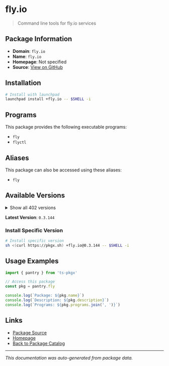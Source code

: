# fly.io

> Command line tools for fly.io services

## Package Information

- **Domain**: `fly.io`
- **Name**: `fly.io`
- **Homepage**: Not specified
- **Source**: [View on GitHub](https://github.com/pkgxdev/pantry/tree/main/projects/fly.io/package.yml)

## Installation

```bash
# Install with launchpad
launchpad install +fly.io -- $SHELL -i
```

## Programs

This package provides the following executable programs:

- `fly`
- `flyctl`

## Aliases

This package can also be accessed using these aliases:

- `fly`

## Available Versions

<details>
<summary>Show all 402 versions</summary>

- `0.3.144`, `0.3.143`, `0.3.142`, `0.3.141`, `0.3.140`
- `0.3.139`, `0.3.138`, `0.3.137`, `0.3.136`, `0.3.135`
- `0.3.134`, `0.3.132`, `0.3.131`, `0.3.130`, `0.3.129`
- `0.3.128`, `0.3.126`, `0.3.125`, `0.3.124`, `0.3.123`
- `0.3.122`, `0.3.121`, `0.3.120`, `0.3.119`, `0.3.118`
- `0.3.117`, `0.3.116`, `0.3.115`, `0.3.114`, `0.3.113`
- `0.3.112`, `0.3.110`, `0.3.108`, `0.3.107`, `0.3.106`
- `0.3.105`, `0.3.104`, `0.3.103`, `0.3.102`, `0.3.101`
- `0.3.99`, `0.3.98`, `0.3.97`, `0.3.96`, `0.3.95`
- `0.3.94`, `0.3.93`, `0.3.92`, `0.3.91`, `0.3.90`
- `0.3.89`, `0.3.87`, `0.3.86`, `0.3.85`, `0.3.84`
- `0.3.83`, `0.3.82`, `0.3.81`, `0.3.80`, `0.3.79`
- `0.3.78`, `0.3.77`, `0.3.75`, `0.3.74`, `0.3.73`
- `0.3.72`, `0.3.71`, `0.3.70`, `0.3.69`, `0.3.68`
- `0.3.67`, `0.3.66`, `0.3.65`, `0.3.64`, `0.3.63`
- `0.3.62`, `0.3.61`, `0.3.60`, `0.3.59`, `0.3.58`
- `0.3.57`, `0.3.56`, `0.3.55`, `0.3.54`, `0.3.53`
- `0.3.52`, `0.3.51`, `0.3.50`, `0.3.49`, `0.3.48`
- `0.3.47`, `0.3.46`, `0.3.45`, `0.3.44`, `0.3.43`
- `0.3.42`, `0.3.41`, `0.3.40`, `0.3.39`, `0.3.38`
- `0.3.37`, `0.3.36`, `0.3.35`, `0.3.34`, `0.3.33`
- `0.3.32`, `0.3.31`, `0.3.30`, `0.3.29`, `0.3.28`
- `0.3.27`, `0.3.25`, `0.3.24`, `0.3.23`, `0.3.22`
- `0.3.18`, `0.3.17`, `0.3.16`, `0.3.15`, `0.3.14`
- `0.3.13`, `0.3.12`, `0.3.11`, `0.3.10`, `0.3.8`
- `0.3.7`, `0.3.6`, `0.3.5`, `0.3.4`, `0.3.2`
- `0.3.1`, `0.3.0`, `0.2.127`, `0.2.126`, `0.2.125`
- `0.2.124`, `0.2.123`, `0.2.122`, `0.2.121`, `0.2.120`
- `0.2.119`, `0.2.118`, `0.2.117`, `0.2.116`, `0.2.115`
- `0.2.114`, `0.2.112`, `0.2.111`, `0.2.110`, `0.2.109`
- `0.2.108`, `0.2.107`, `0.2.106`, `0.2.104`, `0.2.103`
- `0.2.102`, `0.2.101`, `0.2.100`, `0.2.99`, `0.2.98`
- `0.2.97`, `0.2.96`, `0.2.95`, `0.2.94`, `0.2.92`
- `0.2.91`, `0.2.90`, `0.2.89`, `0.2.88`, `0.2.87`
- `0.2.86`, `0.2.85`, `0.2.84`, `0.2.80`, `0.2.73`
- `0.2.72`, `0.2.71`, `0.2.69`, `0.2.68`, `0.2.67`
- `0.2.66`, `0.2.65`, `0.2.64`, `0.2.63`, `0.2.62`
- `0.2.61`, `0.2.60`, `0.2.59`, `0.2.58`, `0.2.57`
- `0.2.56`, `0.2.55`, `0.2.54`, `0.2.53`, `0.2.52`
- `0.2.51`, `0.2.50`, `0.2.49`, `0.2.48`, `0.2.47`
- `0.2.46`, `0.2.45`, `0.2.44`, `0.2.43`, `0.2.42`
- `0.2.41`, `0.2.40`, `0.2.39`, `0.2.38`, `0.2.37`
- `0.2.36`, `0.2.35`, `0.2.34`, `0.2.33`, `0.2.32`
- `0.2.31`, `0.2.30`, `0.2.29`, `0.2.28`, `0.2.27`
- `0.2.26`, `0.2.25`, `0.2.24`, `0.2.23`, `0.2.22`
- `0.2.21`, `0.2.20`, `0.2.19`, `0.2.18`, `0.2.17`
- `0.2.16`, `0.2.15`, `0.2.14`, `0.2.13`, `0.2.12`
- `0.2.11`, `0.2.10`, `0.2.9`, `0.2.8`, `0.2.7`
- `0.2.6`, `0.2.5`, `0.2.4`, `0.2.3`, `0.2.2`
- `0.2.1`, `0.2.0`, `0.1.149`, `0.1.148`, `0.1.147`
- `0.1.146`, `0.1.145`, `0.1.144`, `0.1.143`, `0.1.142`
- `0.1.141`, `0.1.140`, `0.1.139`, `0.1.138`, `0.1.137`
- `0.1.136`, `0.1.135`, `0.1.134`, `0.1.133`, `0.1.132`
- `0.1.131`, `0.1.130`, `0.1.129`, `0.1.128`, `0.1.127`
- `0.1.126`, `0.1.125`, `0.1.124`, `0.1.123`, `0.1.122`
- `0.1.121`, `0.1.120`, `0.1.119`, `0.1.118`, `0.1.117`
- `0.1.115`, `0.1.114`, `0.1.112`, `0.1.111`, `0.1.110`
- `0.1.109`, `0.1.108`, `0.1.107`, `0.1.106`, `0.1.104`
- `0.1.103`, `0.1.102`, `0.1.101`, `0.1.100`, `0.1.99`
- `0.1.98`, `0.1.97`, `0.1.96`, `0.1.95`, `0.1.94`
- `0.1.93`, `0.1.92`, `0.1.91`, `0.1.90`, `0.1.89`
- `0.1.88`, `0.1.87`, `0.1.86`, `0.1.85`, `0.1.84`
- `0.1.83`, `0.1.82`, `0.1.81`, `0.1.80`, `0.1.79`
- `0.1.78`, `0.1.77`, `0.1.76`, `0.1.75`, `0.1.71`
- `0.1.70`, `0.1.69`, `0.1.68`, `0.1.67`, `0.1.66`
- `0.1.65`, `0.1.64`, `0.1.63`, `0.1.62`, `0.1.61`
- `0.1.60`, `0.1.59`, `0.1.58`, `0.1.57`, `0.1.56`
- `0.1.55`, `0.1.54`, `0.1.53`, `0.1.52`, `0.1.51`
- `0.1.50`, `0.1.49`, `0.1.48`, `0.1.47`, `0.1.46`
- `0.1.45`, `0.1.44`, `0.1.43`, `0.1.42`, `0.1.41`
- `0.1.40`, `0.1.39`, `0.1.38`, `0.1.37`, `0.1.36`
- `0.1.35`, `0.1.34`, `0.1.33`, `0.1.32`, `0.1.31`
- `0.1.30`, `0.1.29`, `0.1.28`, `0.1.27`, `0.1.26`
- `0.1.25`, `0.1.24`, `0.1.23`, `0.1.22`, `0.1.21`
- `0.1.20`, `0.1.19`, `0.1.18`, `0.1.17`, `0.1.16`
- `0.1.15`, `0.1.14`, `0.1.13`, `0.1.12`, `0.1.11`
- `0.1.10`, `0.1.9`, `0.1.8`, `0.1.7`, `0.1.6`
- `0.1.5`, `0.1.4`, `0.1.3`, `0.1.2`, `0.1.1`
- `0.1.0`, `0.0.559`, `0.0.558`, `0.0.557`, `0.0.556`
- `0.0.555`, `0.0.554`, `0.0.553`, `0.0.552`, `0.0.551`
- `0.0.550`, `0.0.548`

</details>

**Latest Version**: `0.3.144`

### Install Specific Version

```bash
# Install specific version
sh <(curl https://pkgx.sh) +fly.io@0.3.144 -- $SHELL -i
```

## Usage Examples

```typescript
import { pantry } from 'ts-pkgx'

// Access this package
const pkg = pantry.fly

console.log(`Package: ${pkg.name}`)
console.log(`Description: ${pkg.description}`)
console.log(`Programs: ${pkg.programs.join(', ')}`)
```

## Links

- [Package Source](https://github.com/pkgxdev/pantry/tree/main/projects/fly.io/package.yml)
- [Homepage](#)
- [Back to Package Catalog](../package-catalog.md)

---

*This documentation was auto-generated from package data.*
